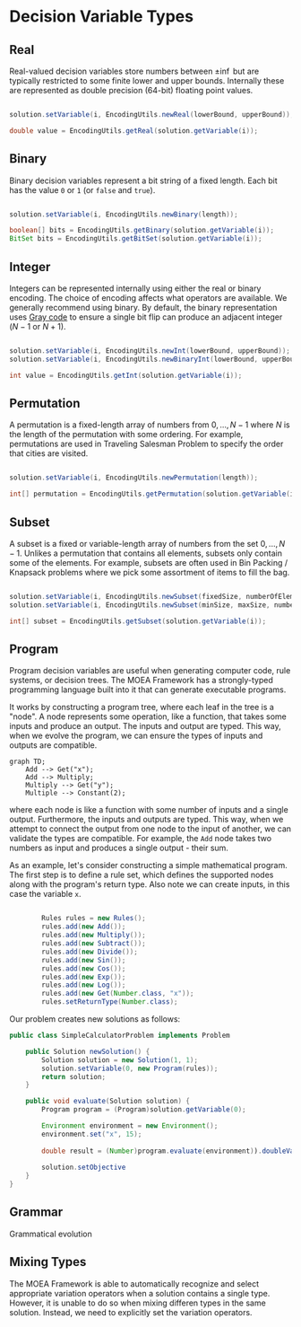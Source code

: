 # Decision Variable Types

## Real

Real-valued decision variables store numbers between $\pm \inf$ but are typically restricted to some finite lower and upper bounds.  Internally these are
represented as double precision (64-bit) floating point values.

```java

solution.setVariable(i, EncodingUtils.newReal(lowerBound, upperBound));

double value = EncodingUtils.getReal(solution.getVariable(i));
```

## Binary

Binary decision variables represent a bit string of a fixed length.  Each bit has the value `0` or `1` (or `false` and `true`).  

```java

solution.setVariable(i, EncodingUtils.newBinary(length));

boolean[] bits = EncodingUtils.getBinary(solution.getVariable(i));
BitSet bits = EncodingUtils.getBitSet(solution.getVariable(i));
```

## Integer

Integers can be represented internally using either the real or binary encoding.  The choice of encoding affects what operators are available.  We generally
recommend using binary.  By default, the binary representation uses [Gray code](https://en.wikipedia.org/wiki/Gray_code) to ensure a single bit
flip can produce an adjacent integer ($N-1$ or $N+1$).

```java

solution.setVariable(i, EncodingUtils.newInt(lowerBound, upperBound));
solution.setVariable(i, EncodingUtils.newBinaryInt(lowerBound, upperBound));

int value = EncodingUtils.getInt(solution.getVariable(i));
```

## Permutation

A permutation is a fixed-length array of numbers from $0, ..., N-1$ where $N$ is the length of the permutation with some ordering.  For example, permutations are
used in Traveling Salesman Problem to specify the order that cities are visited.

```java

solution.setVariable(i, EncodingUtils.newPermutation(length));

int[] permutation = EncodingUtils.getPermutation(solution.getVariable(i));
```

## Subset

A subset is a fixed or variable-length array of numbers from the set $0, ..., N-1$.  Unlikes a permutation that contains all elements, subsets only contain some
of the elements.  For example, subsets are often used in Bin Packing / Knapsack problems where we pick some assortment of items to fill the bag.

```java

solution.setVariable(i, EncodingUtils.newSubset(fixedSize, numberOfElements));
solution.setVariable(i, EncodingUtils.newSubset(minSize, maxSize, numberOfElements));

int[] subset = EncodingUtils.getSubset(solution.getVariable(i));
```

## Program

Program decision variables are useful when generating computer code, rule systems, or decision trees.  The MOEA Framework has a strongly-typed programming
language built into it that can generate executable programs.

It works by constructing a program tree, where each leaf in the tree is a "node".  A node represents some operation, like a function, that takes some
inputs and produce an output.  The inputs and output are typed.  This way, when we evolve the program, we can ensure the types of inputs and outputs
are compatible.

```mermaid
graph TD;
    Add --> Get("x");
    Add --> Multiply;
    Multiply --> Get("y");
    Multiple --> Constant(2);
```

where each node is like a function with some number of inputs and a single output.  Furthermore, the inputs and
outputs are typed.  This way, when we attempt to connect the output from one node to the input of another, we can validate the types are compatible.
For example, the `Add` node takes two numbers as input and produces a single output - their sum.

As an example, let's consider constructing a simple mathematical program.  The first step is to define a rule set, which defines the supported nodes along
with the program's return type.  Also note we can create inputs, in this case the variable `x`.

```java

		Rules rules = new Rules();
		rules.add(new Add());
		rules.add(new Multiply());
		rules.add(new Subtract());
		rules.add(new Divide());
		rules.add(new Sin());
		rules.add(new Cos());
		rules.add(new Exp());
		rules.add(new Log());
		rules.add(new Get(Number.class, "x"));
		rules.setReturnType(Number.class);
```

Our problem creates new solutions as follows:

```java
public class SimpleCalculatorProblem implements Problem

    public Solution newSolution() {
        Solution solution = new Solution(1, 1);
        solution.setVariable(0, new Program(rules));
        return solution;
    }

    public void evaluate(Solution solution) {
        Program program = (Program)solution.getVariable(0);

        Environment environment = new Environment();
        environment.set("x", 15);
    
        double result = (Number)program.evaluate(environment)).doubleValue();
    
        solution.setObjective
    }
}
```



## Grammar

Grammatical evolution 

## Mixing Types

The MOEA Framework is able to automatically recognize and select appropriate variation operators when a solution contains a single type.  However, it is
unable to do so when mixing differen types in the same solution.  Instead, we need to explicitly set the variation operators.



